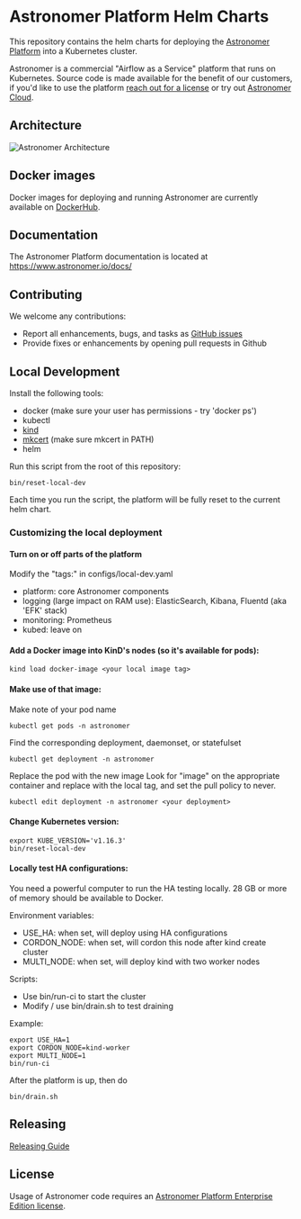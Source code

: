 # Astronomer Platform Helm Charts

This repository contains the helm charts for deploying the [Astronomer Platform](https://github.com/astronomer/astronomer) into a Kubernetes cluster.

Astronomer is a commercial "Airflow as a Service" platform that runs on Kubernetes. Source code is made available for the benefit of our customers, if you'd like to use the platform [reach out for a license](https://www.astronomer.io/enterprise/) or try out [Astronomer Cloud](https://www.astronomer.io/cloud/).

## Architecture

![Astronomer Architecture](https://assets2.astronomer.io/main/enterpriseArchitecture.svg "Astronomer Architecture")

## Docker images

Docker images for deploying and running Astronomer are currently available on
[DockerHub](https://hub.docker.com/u/astronomerinc/).

## Documentation

The Astronomer Platform documentation is located at https://www.astronomer.io/docs/

## Contributing

We welcome any contributions:

* Report all enhancements, bugs, and tasks as [GitHub issues](https://github.com/astronomerio/helm.astronomer.io/issues)
* Provide fixes or enhancements by opening pull requests in Github

## Local Development

Install the following tools:

- docker (make sure your user has permissions - try 'docker ps')
- kubectl
- [kind](https://github.com/kubernetes-sigs/kind#installation-and-usage)
- [mkcert](https://github.com/FiloSottile/mkcert) (make sure mkcert in PATH)
- helm

Run this script from the root of this repository:

```
bin/reset-local-dev
```

Each time you run the script, the platform will be fully reset to the current helm chart.

### Customizing the local deployment

#### Turn on or off parts of the platform

Modify the "tags:" in configs/local-dev.yaml
- platform: core Astronomer components
- logging (large impact on RAM use): ElasticSearch, Kibana, Fluentd (aka 'EFK' stack)
- monitoring: Prometheus
- kubed: leave on

#### Add a Docker image into KinD's nodes (so it's available for pods):
```
kind load docker-image <your local image tag>
```

#### Make use of that image:

Make note of your pod name
```
kubectl get pods -n astronomer
```

Find the corresponding deployment, daemonset, or statefulset
```
kubectl get deployment -n astronomer
```

Replace the pod with the new image
Look for "image" on the appropriate container and replace with the local tag,
and set the pull policy to never.
```
kubectl edit deployment -n astronomer <your deployment>
```

#### Change Kubernetes version:
```
export KUBE_VERSION='v1.16.3'
bin/reset-local-dev
```

#### Locally test HA configurations:

You need a powerful computer to run the HA testing locally. 28 GB or more of memory should be available to Docker.

Environment variables:

- USE_HA: when set, will deploy using HA configurations
- CORDON_NODE: when set, will cordon this node after kind create cluster
- MULTI_NODE: when set, will deploy kind with two worker nodes

Scripts:

- Use bin/run-ci to start the cluster
- Modify / use bin/drain.sh to test draining

Example:

```
export USE_HA=1
export CORDON_NODE=kind-worker
export MULTI_NODE=1
bin/run-ci
```

After the platform is up, then do
```
bin/drain.sh
```

## Releasing

[Releasing Guide](https://github.com/astronomerio/helm.astronomer.io/blob/master/RELEASING.md)

## License

Usage of Astronomer code requires an [Astronomer Platform Enterprise Edition license](https://github.com/astronomer/astronomer/blob/master/LICENSE).
